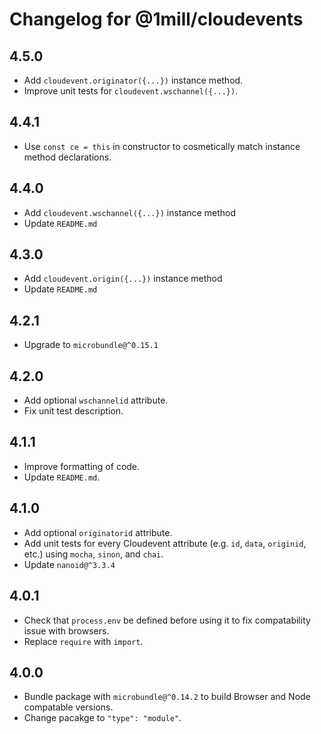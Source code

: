 # Changelog for @1mill/cloudevents

## 4.5.0

* Add `cloudevent.originator({...})` instance method.
* Improve unit tests for `cloudevent.wschannel({...})`.

## 4.4.1

* Use `const ce = this` in constructor to cosmetically match instance method declarations.

## 4.4.0

* Add `cloudevent.wschannel({...})` instance method
* Update `README.md`

## 4.3.0

* Add `cloudevent.origin({...})` instance method
* Update `README.md`

## 4.2.1

* Upgrade to `microbundle@^0.15.1`

## 4.2.0

* Add optional `wschannelid` attribute.
* Fix unit test description.

## 4.1.1

* Improve formatting of code.
* Update `README.md`.

## 4.1.0

* Add optional `originatorid` attribute.
* Add unit tests for every Cloudevent attribute (e.g. `id`, `data`, `originid`, etc.) using `mocha`, `sinon`, and `chai`.
* Update `nanoid@^3.3.4`

## 4.0.1

* Check that `process.env` be defined before using it to fix compatability issue with browsers.
* Replace `require` with `import`.

## 4.0.0

* Bundle package with `microbundle@^0.14.2` to build Browser and Node compatable versions.
* Change pacakge to `"type": "module"`.
